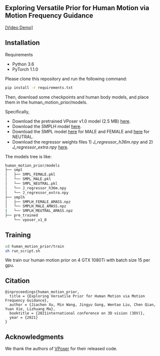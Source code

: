 ## Exploring Versatile Prior for Human Motion via Motion Frequency Guidance

[\[Video Demo\]](https://youtu.be/MLmCq0f-RP8)


## Installation
Requirements
- Python 3.6 
- PyTorch 1.1.0 

Please clone this repository and run the following command:
```bash
pip install -r requirements.txt
```
Then, download some checkpoints and human body models, and place them in the human_motion_prior/models.

Specifically, 
- Download the pretrained VPoser v1.0 model (2.5 MB) [here](https://smpl-x.is.tue.mpg.de/download.php). 
- Download the SMPLH model [here](https://mano.is.tue.mpg.de/downloads).
- Download the SMPL model [here](http://smpl.is.tue.mpg.de/download.php) for MALE and FEMALE and [here](https://smplify.is.tue.mpg.de/download.php) for NEUTRAL.
- Download the regressor weights files 1) *J_regressor_h36m.npy* and 2) *J_regressor_extra.npy* [here](http://visiondata.cis.upenn.edu/spin/data.tar.gz).

The models tree is like:
```bash
human_motion_prior/models
├── smpl
│   ├── SMPL_FEMALE.pkl
│   └── SMPL_MALE.pkl
│   └── SMPL_NEUTRAL.pkl
│   └── J_regressor_h36m.npy
│   └── J_regressor_extra.npy
├── smplh
│   ├── SMPLH_FEMALE_AMASS.npz
│   └── SMPLH_MALE_AMASS.npz
|   └── SMPLH_MEUTRAL_AMASS.npz
├── pre_trained
    └── vposer_v1_0
```

## Training
```bash
cd human_motion_prior/train
sh run_script.sh
```
We train our human motion prior on 4 GTX 1080Ti with batch size 15 per gpu.

## Citation
```
@inproceedings{human_motion_prior,
  title = {Exploring Versatile Prior for Human Motion via Motion Frequency Guidance},
  author = {Jiachen Xu, Min Wang, Jingyu Gong, Wentao Liu, Chen Qian, Yuan Xie, Lizhuang Ma},
  booktitle = {2021international conference on 3D vision (3DV)},
  year = {2021}
}
```


## Acknowledgments
We thank the authors of [VPoser](https://github.com/nghorbani/human_body_prior) for their released code.
